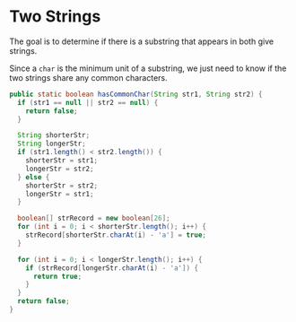 Two Strings
===========

The goal is to determine if there is a substring that appears in both give strings.

Since a `char` is the minimum unit of a substring, we just need to know if the two strings share any common characters.
```java
public static boolean hasCommonChar(String str1, String str2) {
  if (str1 == null || str2 == null) {
    return false;
  }

  String shorterStr;
  String longerStr;
  if (str1.length() < str2.length()) {
    shorterStr = str1;
    longerStr = str2;
  } else {
    shorterStr = str2;
    longerStr = str1;
  }

  boolean[] strRecord = new boolean[26];
  for (int i = 0; i < shorterStr.length(); i++) {
    strRecord[shorterStr.charAt(i) - 'a'] = true;
  }

  for (int i = 0; i < longerStr.length(); i++) {
    if (strRecord[longerStr.charAt(i) - 'a']) {
      return true;
    }
  }
  return false;
}
```
